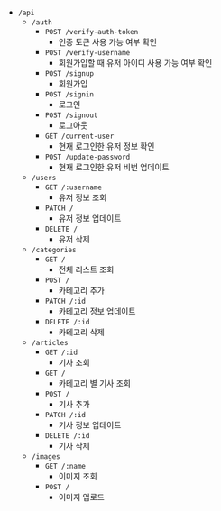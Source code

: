 - `/api`
  - `/auth`
    - `POST /verify-auth-token`
      - 인증 토큰 사용 가능 여부 확인
    - `POST /verify-username`
      - 회원가입할 때 유저 아이디 사용 가능 여부 확인
    - `POST /signup`
      - 회원가입
    - `POST /signin`
      - 로그인
    - `POST /signout`
      - 로그아웃
    - `GET /current-user`
      - 현재 로그인한 유저 정보 확인
    - `POST /update-password`
      - 현재 로그인한 유저 비번 업데이트
  - `/users`
    - `GET /:username`
      - 유저 정보 조회
    - `PATCH /`
      - 유저 정보 업데이트
    - `DELETE /`
      - 유저 삭제
  - `/categories`
    - `GET /`
      - 전체 리스트 조회
    - `POST /`
      - 카테고리 추가
    - `PATCH /:id`
      - 카테고리 정보 업데이트
    - `DELETE /:id`
      - 카테고리 삭제
  - `/articles`
    - `GET /:id`
      - 기사 조회
    - `GET /`
      - 카테고리 별 기사 조회
    - `POST /`
      - 기사 추가
    - `PATCH /:id`
      - 기사 정보 업데이트
    - `DELETE /:id`
      - 기사 삭제
  - `/images`
    - `GET /:name`
      - 이미지 조회
    - `POST /`
      - 이미지 업로드
